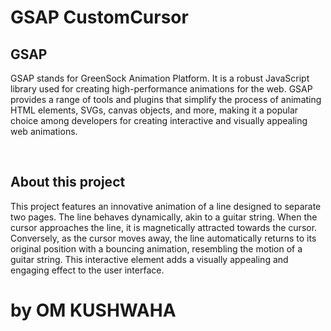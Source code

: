 # GSAP CustomCursor


<h2>
GSAP
</h2>

GSAP stands for GreenSock Animation Platform. It is a robust JavaScript library used for creating high-performance animations for the web. GSAP provides a range of tools and plugins that simplify the process of animating HTML elements, SVGs, canvas objects, and more, making it a popular choice among developers for creating interactive and visually appealing web animations.

</br>

<h2>
About this project
</h2>

This project features an innovative animation of a line designed to separate two pages. The line behaves dynamically, akin to a guitar string. When the cursor approaches the line, it is magnetically attracted towards the cursor. Conversely, as the cursor moves away, the line automatically returns to its original position with a bouncing animation, resembling the motion of a guitar string. This interactive element adds a visually appealing and engaging effect to the user interface.

<h1>
by OM KUSHWAHA
</h1>
